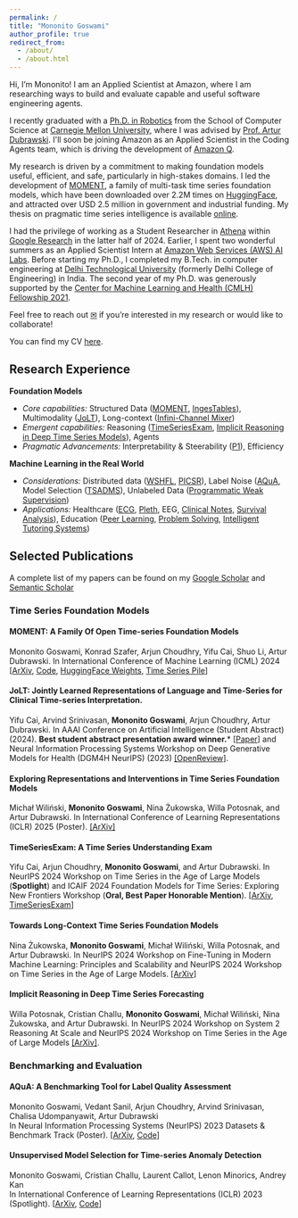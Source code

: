```yaml
---
permalink: /
title: "Mononito Goswami"
author_profile: true
redirect_from: 
  - /about/
  - /about.html
---
```


Hi, I’m Mononito! I am an Applied Scientist at Amazon, where I am researching ways to build and evaluate capable and useful software engineering agents. 

I recently graduated with a [Ph.D. in Robotics](https://www.ri.cmu.edu/ri-people/mononito-goswami/) from the School of Computer Science at [Carnegie Mellon University](https://www.cmu.edu/), where I was advised by [Prof. Artur Dubrawski](https://www.ri.cmu.edu/ri-faculty/artur-w-dubrawski/). I'll soon be joining Amazon as an Applied Scientist in the Coding Agents team, which is driving the development of [Amazon Q](https://aws.amazon.com/).  

My research is driven by a commitment to making foundation models useful, efficient, and safe, particularly in high-stakes domains. I led the development of [MOMENT](https://moment-timeseries-foundation-model.github.io/), a family of multi-task time series foundation models, which have been downloaded over 2.2M times on [HuggingFace](https://huggingface.co/AutonLab), and attracted over USD 2.5 million in government and industrial funding. My thesis on pragmatic time series intelligence is available [online](https://www.ri.cmu.edu/publications/towards-pragmatic-time-series-intelligence/).

I had the privilege of working as a Student Researcher in [Athena](https://research.google/teams/athena/) within [Google Research](https://research.google/) in the latter half of 2024. Earlier, I spent two wonderful summers as an Applied Scientist Intern at [Amazon Web Services (AWS) AI Labs](https://aws.amazon.com/). Before starting my Ph.D., I completed my B.Tech. in computer engineering at [Delhi Technological University](http://dtu.ac.in/) (formerly Delhi College of Engineering) in India. The second year of my Ph.D. was generously supported by the [Center for Machine Learning and Health (CMLH) Fellowship 2021](https://www.cs.cmu.edu/cmlh-cfp/cmlh-fellows_2021).

Feel free to reach out [✉](mailto:mgoswami@andrew.cmu.edu) if you’re interested in my research or would like to collaborate!

You can find my CV [here](../CV_Mononito_Goswami.pdf). 

Research Experience
------
**Foundation Models**
- _Core capabilities:_ Structured Data ([MOMENT](https://arxiv.org/pdf/2402.03885), [IngesTables]()), Multimodality ([JoLT](https://ojs.aaai.org/index.php/AAAI/article/view/30423})), Long-context ([Infini-Channel Mixer](https://arxiv.org/pdf/2409.13530?))
- _Emergent capabilities:_ Reasoning ([TimeSeriesExam](https://arxiv.org/pdf/2410.14752), [Implicit Reasoning in Deep Time Series Models](https://arxiv.org/pdf/2409.10840})), Agents
- _Pragmatic Advancements:_ Interpretability \& Steerability ([P1](https://arxiv.org/pdf/2409.12915?)), Efficiency

**Machine Learning in the Real World**
- _Considerations:_ Distributed data ([WSHFL](https://openreview.net/pdf?id=OqLrv5oH6r), [PICSR](https://ojs.aaai.org/index.php/AAAI/article/view/30438})), Label Noise ([AQuA](https://proceedings.neurips.cc/paper_files/paper/2023/file/fc20ea8d104cab737a5561096f9bde9b-Paper-Datasets_and_Benchmarks.pdf}), Model Selection ([TSADMS](https://arxiv.org/pdf/2210.01078})), Unlabeled Data ([Programmatic Weak Supervision](https://pmc.ncbi.nlm.nih.gov/articles/PMC8861672/))
- _Applications:_ Healthcare ([ECG](https://pmc.ncbi.nlm.nih.gov/articles/PMC8861672/), [Pleth](https://pmc.ncbi.nlm.nih.gov/articles/PMC10148368/), EEG, [Clinical Notes](https://proceedings.mlr.press/v182/gao22a/gao22a.pdf), [Survival Analysis](https://dl.acm.org/doi/pdf/10.1145/3534678.3539110)), Education ([Peer Learning](https://ebooks.iospress.nl/volumearticle/54924), [Problem Solving](\href{https://ojs.aaai.org/index.php/AAAI/article/view/5378), [Intelligent Tutoring Systems](https://link.springer.com/chapter/10.1007/978-3-030-23204-7_24))


Selected Publications
------
A complete list of my papers can be found on my [Google Scholar](https://scholar.google.com/citations?hl=en&user=TgQ72t0AAAAJ&view_op=list_works&sortby=pubdate) and [Semantic Scholar](https://www.semanticscholar.org/author/Mononito-Goswami/147478215)

### Time Series Foundation Models

#### MOMENT: A Family Of Open Time-series Foundation Models
Mononito Goswami, Konrad Szafer, Arjun Choudhry, Yifu Cai, Shuo Li, Artur Dubrawski.
In International Conference of Machine Learning (ICML) 2024
[[ArXiv](https://arxiv.org/pdf/2402.03885.pdf), [Code](https://github.com/moment-timeseries-foundation-model/moment), [HuggingFace Weights](https://huggingface.co/AutonLab/MOMENT-1-large), [Time Series Pile](https://huggingface.co/datasets/AutonLab/Timeseries-PILE)]

#### JoLT: Jointly Learned Representations of Language and Time-Series for Clinical Time-series Interpretation.
Yifu Cai, Arvind Srinivasan, **Mononito Goswami**, Arjun Choudhry, Artur Dubrawski.
In AAAI Conference on Artificial Intelligence (Student Abstract) (2024). **Best student abstract presentation award winner.***
[[Paper](https://ojs.aaai.org/index.php/AAAI/article/view/30423/32496)] and Neural Information Processing Systems Workshop on Deep Generative Models for Health (DGM4H NeurIPS) (2023) [[OpenReview]](https://openreview.net/pdf?id=UVF1AMBj9u).

#### Exploring Representations and Interventions in Time Series Foundation Models
Michał Wiliński, **Mononito Goswami**, Nina Żukowska, Willa Potosnak, and Artur Dubrawski. 
In International Conference of Learning Representations (ICLR) 2025 (Poster).
[[ArXiv]](https://arxiv.org/pdf/2409.12915)

#### TimeSeriesExam: A Time Series Understanding Exam
Yifu Cai, Arjun Choudhry, **Mononito Goswami**, and Artur Dubrawski. 
In NeurIPS 2024 Workshop on Time Series in the Age of Large Models (**Spotlight**) and ICAIF 2024 Foundation Models for Time Series: Exploring New Frontiers Workshop (**Oral, Best Paper Honorable Mention**). [[ArXiv](https://arxiv.org/pdf/2410.14752), [TimeSeriesExam](https://huggingface.co/datasets/AutonLab/TimeSeriesExam1)]

#### Towards Long-Context Time Series Foundation Models
Nina Żukowska, **Mononito Goswami**, Michał Wiliński, Willa Potosnak, and Artur Dubrawski. 
In NeurIPS 2024 Workshop on Fine-Tuning in Modern Machine Learning: Principles and Scalability and NeurIPS 2024 Workshop on Time Series in the Age of Large Models. 
[[ArXiv]](https://arxiv.org/pdf/2409.13530?)

#### Implicit Reasoning in Deep Time Series Forecasting
Willa Potosnak, Cristian Challu, **Mononito Goswami**, Michał Wiliński, Nina Żukowska, and Artur Dubrawski. 
In NeurIPS 2024 Workshop on System 2 Reasoning At Scale and NeurIPS 2024 Workshop on Time Series in the Age of Large Models [[ArXiv]](https://arxiv.org/pdf/2409.10840).

### Benchmarking and Evaluation

#### AQuA: A Benchmarking Tool for Label Quality Assessment
Mononito Goswami, Vedant Sanil, Arjun Choudhry, Arvind Srinivasan, Chalisa Udompanyawit, Artur Dubrawski   
In Neural Information Processing Systems (NeurIPS) 2023 Datasets & Benchmark Track (Poster).
[[ArXiv](https://arxiv.org/pdf/2306.09467.pdf), [Code](https://github.com/autonlab/aqua)]

#### Unsupervised Model Selection for Time-series Anomaly Detection
Mononito Goswami, Cristian Challu, Laurent Callot, Lenon Minorics, Andrey Kan   
In International Conference of Learning Representations (ICLR) 2023 (Spotlight).
[[ArXiv](https://arxiv.org/pdf/2210.01078.pdf), [Code](https://github.com/mononitogoswami/tsad-model-selection)]
